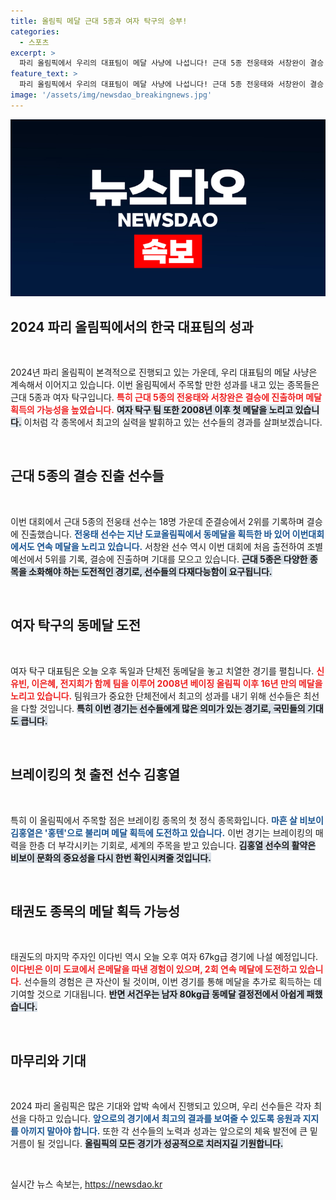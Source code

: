 ```yaml
---
title: 올림픽 메달 근대 5종과 여자 탁구의 승부!
categories:
  - 스포츠
excerpt: >
  파리 올림픽에서 우리의 대표팀이 메달 사냥에 나섭니다! 근대 5종 전웅태와 서창완이 결승 진출, 여자 탁구 팀도 동메달에 도전합니다. 비보이 김홍열과 태권도 이다빈의 활약도 주목받고 있는 가운데, 짜릿한 순간들이 기다리고 있습니다!
feature_text: >
  파리 올림픽에서 우리의 대표팀이 메달 사냥에 나섭니다! 근대 5종 전웅태와 서창완이 결승 진출, 여자 탁구 팀도 동메달에 도전합니다. 비보이 김홍열과 태권도 이다빈의 활약도 주목받고 있는 가운데, 짜릿한 순간들이 기다리고 있습니다!
image: '/assets/img/newsdao_breakingnews.jpg'
---
```


<p><img src="/assets/img/newsdao_breakingnews.jpg" alt="koreaapp 속보" /></p>

<h2 data-ke-size="size26">2024 파리 올림픽에서의 한국 대표팀의 성과</h2>

<p data-ke-size="size16">&nbsp;</p>

<p data-ke-size="size16">2024년 파리 올림픽이 본격적으로 진행되고 있는 가운데, 우리 대표팀의 메달 사냥은 계속해서 이어지고 있습니다. 이번 올림픽에서 주목할 만한 성과를 내고 있는 종목들은 근대 5종과 여자 탁구입니다. <b><span style="color: #ee2323;">특히 근대 5종의 전웅태와 서창완은 결승에 진출하며 메달 획득의 가능성을 높였습니다.</span></b> <b><span style="background-color: #21538527;">여자 탁구 팀 또한 2008년 이후 첫 메달을 노리고 있습니다.</span></b> 이처럼 각 종목에서 최고의 실력을 발휘하고 있는 선수들의 경과를 살펴보겠습니다.</p>

<p data-ke-size="size16">&nbsp;</p>

<h2 data-ke-size="size26">근대 5종의 결승 진출 선수들</h2>

<p data-ke-size="size16">&nbsp;</p>

<p data-ke-size="size16">이번 대회에서 근대 5종의 전웅태 선수는 18명 가운데 준결승에서 2위를 기록하며 결승에 진출했습니다. <b><span style="color: #1a5490;">전웅태 선수는 지난 도쿄올림픽에서 동메달을 획득한 바 있어 이번대회에서도 연속 메달을 노리고 있습니다.</span></b> 서창완 선수 역시 이번 대회에 처음 출전하여 조별 예선에서 5위를 기록, 결승에 진출하며 기대를 모으고 있습니다. <b><span style="background-color: #21538527;">근대 5종은 다양한 종목을 소화해야 하는 도전적인 경기로, 선수들의 다재다능함이 요구됩니다.</span></b></p>

<p data-ke-size="size16">&nbsp;</p>

<h2 data-ke-size="size26">여자 탁구의 동메달 도전</h2>

<p data-ke-size="size16">&nbsp;</p>

<p data-ke-size="size16">여자 탁구 대표팀은 오늘 오후 독일과 단체전 동메달을 놓고 치열한 경기를 펼칩니다. <b><span style="color: #ee2323;">신유빈, 이은혜, 전지희가 함께 팀을 이루어 2008년 베이징 올림픽 이후 16년 만의 메달을 노리고 있습니다.</span></b> 팀워크가 중요한 단체전에서 최고의 성과를 내기 위해 선수들은 최선을 다할 것입니다. <b><span style="background-color: #21538527;">특히 이번 경기는 선수들에게 많은 의미가 있는 경기로, 국민들의 기대도 큽니다.</span></b></p>

<p data-ke-size="size16">&nbsp;</p>

<h2 data-ke-size="size26">브레이킹의 첫 출전 선수 김홍열</h2>

<p data-ke-size="size16">&nbsp;</p>

<p data-ke-size="size16">특히 이 올림픽에서 주목할 점은 브레이킹 종목의 첫 정식 종목화입니다. <b><span style="color: #1a5490;">마흔 살 비보이 김홍열은 '홍텐'으로 불리며 메달 획득에 도전하고 있습니다.</span></b> 이번 경기는 브레이킹의 매력을 한층 더 부각시키는 기회로, 세계의 주목을 받고 있습니다. <b><span style="background-color: #21538527;">김홍열 선수의 활약은 비보이 문화의 중요성을 다시 한번 확인시켜줄 것입니다.</span></b></p>

<p data-ke-size="size16">&nbsp;</p>

<h2 data-ke-size="size26">태권도 종목의 메달 획득 가능성</h2>

<p data-ke-size="size16">&nbsp;</p>

<p data-ke-size="size16">태권도의 마지막 주자인 이다빈 역시 오늘 오후 여자 67kg급 경기에 나설 예정입니다. <b><span style="color: #ee2323;">이다빈은 이미 도쿄에서 은메달을 따낸 경험이 있으며, 2회 연속 메달에 도전하고 있습니다.</span></b> 선수들의 경험은 큰 자산이 될 것이며, 이번 경기를 통해 메달을 추가로 획득하는 데 기여할 것으로 기대됩니다. <b><span style="background-color: #21538527;">반면 서건우는 남자 80kg급 동메달 결정전에서 아쉽게 패했습니다.</span></b></p>

<p data-ke-size="size16">&nbsp;</p>

<h2 data-ke-size="size26">마무리와 기대</h2>

<p data-ke-size="size16">&nbsp;</p>

<p data-ke-size="size16">2024 파리 올림픽은 많은 기대와 압박 속에서 진행되고 있으며, 우리 선수들은 각자 최선을 다하고 있습니다. <b><span style="color: #1a5490;">앞으로의 경기에서 최고의 결과를 보여줄 수 있도록 응원과 지지를 아끼지 말아야 합니다.</span></b> 또한 각 선수들의 노력과 성과는 앞으로의 체육 발전에 큰 밑거름이 될 것입니다. <b><span style="background-color: #21538527;">올림픽의 모든 경기가 성공적으로 치러지길 기원합니다.</span></b></p>

<p data-ke-size="size16">&nbsp;</p>
실시간 뉴스 속보는, <a href="https://newsdao.kr" rel="dofollow">https://newsdao.kr</a>


